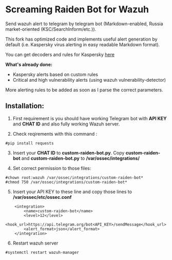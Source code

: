 # Screaming Raiden Bot for Wazuh
Send wazuh alert to telegram by telegram bot (Markdown-enabled, Russia market-oriented (KSC/SearchInform/etc.)).

This fork has optimized code and implements useful alert generation by default (i.e. Kaspersky virus alerting in easy readable Markdown format).

You can get decoders and rules for Kaspersky <a href=https://github.com/tread-lightly/KSC_decoders_and_rules_for_Wazuh>here</a>

<b>What's already done:</b>

- Kaspersky alerts based on custom rules
- Critical and high vulnerability alerts (using wazuh vulnerability-detector)

More alerting rules to be added as soon as I parse the correct parameters.

<h2>Installation:</h2>

1. First requirement is you should have working Telegram bot with **API KEY** and **CHAT ID** and also fully working Wazuh server.

2. Check reqirements with this command :
```
#pip install requests
```

3. Insert your **CHAT ID** to **custom-raiden-bot.py**. Copy **custom-raiden-bot** and **custom-raiden-bot.py** to **/var/ossec/integrations/**

4. Set correct permission to those files:
```
#chown root:wazuh /var/ossec/integrations/custom-raiden-bot*
#chmod 750 /var/ossec/integrations/custom-raiden-bot*
```

5. Insert your API KEY to these line and copy those lines to **/var/ossec/etc/ossec.conf**
```
    <integration>
        <name>custom-raiden-bot</name>
        <level>12</level>
        <hook_url>https://api.telegram.org/bot<API_KEY>/sendMessage</hook_url>
        <alert_format>json</alert_format>
    </integration>
```
6. Restart wazuh server
```
#systemctl restart wazuh-manager
```
